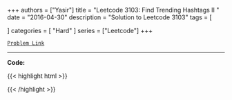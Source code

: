 
+++
authors = ["Yasir"]
title = "Leetcode 3103: Find Trending Hashtags II "
date = "2016-04-30"
description = "Solution to Leetcode 3103"
tags = [
    
]
categories = [
    "Hard"
]
series = ["Leetcode"]
+++



[`Problem Link`](https://leetcode.com/problems/find-trending-hashtags-ii/description/)

---

**Code:**

{{< highlight html >}}

{{< /highlight >}}

